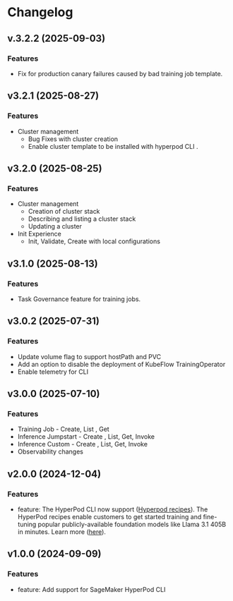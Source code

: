 # Changelog

## v.3.2.2 (2025-09-03)

### Features

  * Fix for production canary failures caused by bad training job template.

## v3.2.1 (2025-08-27)

### Features

 * Cluster management 
   * Bug Fixes with cluster creation
   * Enable cluster template to be installed with hyperpod CLI .

## v3.2.0 (2025-08-25)

### Features

 * Cluster management 
   * Creation of cluster stack 
   * Describing and listing a cluster stack 
   * Updating a cluster 
 * Init Experience 
   * Init, Validate, Create with local configurations
 

## v3.1.0 (2025-08-13)

### Features
 * Task Governance feature for training jobs.


## v3.0.2 (2025-07-31)

### Features

 * Update volume flag to support hostPath and PVC
 * Add an option to disable the deployment of KubeFlow TrainingOperator
 * Enable telemetry for CLI

## v3.0.0 (2025-07-10)

### Features

 * Training Job - Create, List , Get 
 * Inference Jumpstart - Create , List, Get, Invoke
 * Inference Custom - Create , List, Get, Invoke
 * Observability changes

## v2.0.0 (2024-12-04)

### Features

- feature: The HyperPod CLI now support ([Hyperpod recipes](https://github.com/aws/sagemaker-hyperpod-recipes.git)). The HyperPod recipes enable customers to get started training and fine-tuning popular publicly-available foundation models like Llama 3.1 405B in minutes. Learn more ([here](https://github.com/aws/sagemaker-hyperpod-recipes.git)).

## v1.0.0 (2024-09-09)

### Features

- feature: Add support for SageMaker HyperPod CLI


